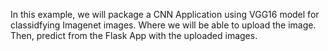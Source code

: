 In this example, we will package a CNN Application using VGG16 model for classidfying Imagenet images.
Where we will be able to upload the image.
Then, predict from the Flask App with the uploaded images.


